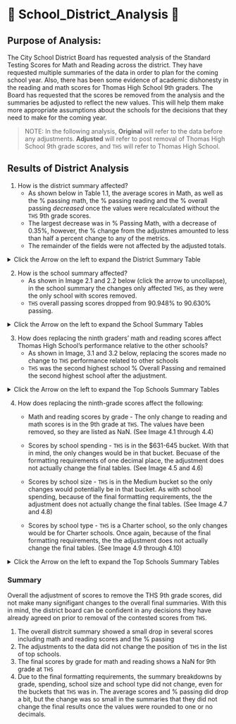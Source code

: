 # :school: School_District_Analysis :school:

## Purpose of Analysis: 
The City School District Board has requested analysis of the Standard Testing Scores for Math and Reading across the district. They have requested multiple summaries of the data in order to plan for the coming school year. Also, there has been some evidence of academic dishonesty in the reading and math scores for Thomas High School 9th graders. The Board has requested that the scores be removed from the analysis and the summaries be adjusted to reflect the new values. This will help them make more appropriate assumptions about the schools for the decisions that they need to make for the coming year. 

> NOTE: In the following analysis, **Original** will refer to the data before any adjustments. **Adjusted** will refer to post removal of Thomas High School 9th grade scores, and `THS` will refer to Thomas High School.

## Results of District Analysis

1. How is the district summary affected?
    * As shown below in Table 1.1, the average scores in Math, as well as the % passing math, the % passing reading and the % overall passing *decreased* once the values were recalculated without the `THS` 9th grade scores.
    * The largest decrease was in % Passing Math, with a decrease of 0.35%, however, the % change from the adjustmes amounted to less than half a percent change to any of the metrics.
    * The remainder of the fields were not affected by the adjusted totals.
 
 <details><summary>Click the Arrow on the left to expand the District Summary Table </summary>
 <p>
    
Table 1.1: District Summary Comparison 
| Analysis Type | Total Schools |	Total Students |	Total Budget |	Average Math Score |	Average Reading Score |	% Passing Math |	% Passing Reading |	% Overall Passing
| ---------- | --------------: | ----------: | ----------: | ----------: | ----------: | ----------: | ----------: | ----------: |
| Original | 15 |	39,170 |	$24,649,428.00 |	79.0 |	81.9 |	75.0 |	86.0 |	65.0 |
| Adjusted | 15 |	39,170 |	$24,649,428.00 |	78.9 |	81.9 |	74.8 |	85.7 |	64.9 |
| `% Change` | `0.0%` :ok: | `0.0%` :ok: | `0.0%` :ok: | `-0.13%` :small_red_triangle_down: | `0.0%` :ok: | `-0.27` :small_red_triangle_down: | `-0.35` :small_red_triangle_down: | `-0.15` :small_red_triangle_down: |

 </p>
 </details>

2. How is the school summary affected?
      * As shown in Image 2.1 and 2.2 below (click the arrow to uncollapse), in the school summary the changes only affected `THS`, as they were the only school with scores removed.
      * `THS` overall passing scores dropped from 90.948% to 90.630% passing.
      
 <details><summary>Click the Arrow on the left to expand the School Summary Tables </summary>
 <p>

 | Image 2.1: Original School Summary |
 | --- |
 | <img src="/Images/School_Summary_Original.png" width="600"> |

 | Image 2.2: Adjusted School Summary |
 | --- |
 | <img src="/Images/School_Summary_Adjusted.png" width="600"> |

 </p>
 </details>

3. How does replacing the ninth graders’ math and reading scores affect Thomas High School’s performance relative to the other schools?
      * As shown in Image, 3.1 and 3.2 below, replacing the scores made no change to `THS` performance related to other schools
      * `THS` was the second highest school % Overall Passing and remained the second highest school after the adjustment.
      
<details><summary>Click the Arrow on the left to expand the Top Schools Summary Tables </summary>
 <p>

 | Image 3.1: Original Top School Summary |
 | --- |
 | <img src="/Images/Top_Schools_Original.png" width="600"> |

 | Image 3.2: Adjusted Top School Summary |
 | --- |
 | <img src="/Images/Top_Schools_Adjusted.png" width="600"> |

 </p>
 </details>      
 

4. How does replacing the ninth-grade scores affect the following:
      * Math and reading scores by grade -  The only change to reading and math scores is in the 9th grade at `THS`. The values have been removed, so they are listed as NaN. (See Image 4.1 through 4.4)
      * Scores by school spending -  `THS` is in the $631-645 bucket. With that in mind, the only changes would be in that bucket. Becuase of the formatting requirements of one decimal place, the adjustment does not actually change the final tables. (See Image 4.5 and 4.6)
  
      * Scores by school size - `THS` is in the Medium bucket so the only changes would potentially be in that bucket. As with school spending, because of the final formatting requirements, the the adjustment does not actually change the final tables. (See Image 4.7 and 4.8)
  
      * Scores by school type - `THS` is a Charter school, so the only changes would be for Charter schools. Once again, because of the final formatting requirements, the the adjustment does not actually change the final tables. (See Image 4.9 through 4.10)
      
<details><summary>Click the Arrow on the left to expand the Top Schools Summary Tables </summary> (See Image 4.7 and 4.4)
 <p>

 | Image 4.1: Original Math Scores by Grade | Image 4.2: Adjusted Math Scores by Grade |
 | --- | --- |
 | <img src="/Images/Math_Scores_Original.png" width="600"> | <img src="/Images/Math_Scores_Adjusted.png" width="600"> |
 | Image 4.3: Original Reading Scores by Grade | Image 4.4: Adjusted Reading Scores by Grade |
 | <img src="/Images/Read_Scores_Original.png" width="600"> | <img src="/Images/Read_Scores_Adjusted.png" width="600"> |

 | Image 4.5: Original Scores by Spending | Image 4.6: Adjusted Scores by Spending |
 | --- | --- |
 | <img src="/Images/Scores_by_Spending_Org.png" width="800"> | <img src="/Images/Scores_by_Spending_Adj.png" width="800"> |
 
 | Image 4.7: Original Scores by School Size | Image 4.8: Adjusted Scores by School Size |
 | --- | --- |
 | <img src="/Images/Scores_by_School_Size_Org.png" width="800"> | <img src="/Images/Scores_by_School_Size_Adj.png" width="800"> |
 
  | Image 4.9: Original Scores by School Type | Image 4.10: Adjusted Scores by School Type |
 | --- | --- |
 | <img src="/Images/Scores_by_School_Type_Org.png" width="800"> | <img src="/Images/Scores_by_School_Type_Adj.png" width="800"> |
    
 </p>
 </details> 

### Summary
Overall the adjustment of scores to remove the THS 9th grade scores, did not make many signifigant changes to the overall final summaries. With this in mind, the district board can be confident in any decisions they have already agreed on prior to removal of the contested scores from `THS`.
1. The overall distrcit summary showed a small drop in several scores including math and reading scores and the % passing
2. The adjustments to the data did not change the position of `THS` in the list of top schools.
3. The final scores by grade for math and reading shows a NaN for 9th grade at `THS`
4. Due to the final formatting requirements, the summary breakdowns by grade, spending, school size and school type did not change, even for the buckets that `THS` was in. The average scores and % passing did drop a bit, but the change was so small in the summaries that they did not change the final results once the values were rounded to one or no decimals.
